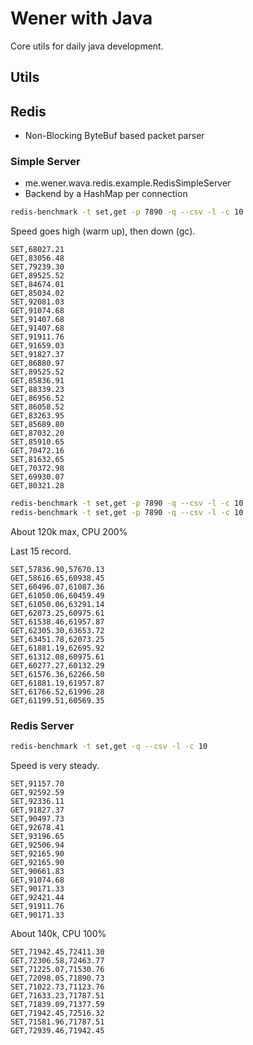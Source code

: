 # Wener with Java

Core utils for daily java development.

## Utils

## Redis

* Non-Blocking ByteBuf based packet parser 

### Simple Server
* me.wener.wava.redis.example.RedisSimpleServer
* Backend by a HashMap per connection

```bash
redis-benchmark -t set,get -p 7890 -q --csv -l -c 10
```

Speed goes high (warm up), then down (gc).

```csv
SET,68027.21
GET,83056.48
SET,79239.30
GET,89525.52
SET,84674.01
GET,85034.02
SET,92081.03
GET,91074.68
SET,91407.68
GET,91407.68
SET,91911.76
GET,91659.03
SET,91827.37
GET,86880.97
SET,89525.52
GET,85836.91
SET,88339.23
GET,86956.52
SET,86058.52
GET,83263.95
SET,85689.80
GET,87032.20
SET,85910.65
GET,70472.16
SET,81632.65
GET,70372.98
SET,69930.07
GET,80321.28
```

```bash
redis-benchmark -t set,get -p 7890 -q --csv -l -c 10
redis-benchmark -t set,get -p 7890 -q --csv -l -c 10
```

About 120k max, CPU 200%

Last 15 record.

```csv
SET,57836.90,57670.13
GET,58616.65,60938.45
SET,60496.07,61087.36
GET,61050.06,60459.49
SET,61050.06,63291.14
GET,62073.25,60975.61
SET,61538.46,61957.87
GET,62305.30,63653.72
SET,63451.78,62073.25
GET,61881.19,62695.92
SET,61312.08,60975.61
GET,60277.27,60132.29
SET,61576.36,62266.50
GET,61881.19,61957.87
SET,61766.52,61996.28
GET,61199.51,60569.35
```

### Redis Server

```bash
redis-benchmark -t set,get -q --csv -l -c 10
```

Speed is very steady.

```csv
SET,91157.70
GET,92592.59
SET,92336.11
GET,91827.37
SET,90497.73
GET,92678.41
SET,93196.65
GET,92506.94
SET,92165.90
GET,92165.90
SET,90661.83
GET,91074.68
SET,90171.33
GET,92421.44
SET,91911.76
GET,90171.33
```

About 140k, CPU 100%

```csv
SET,71942.45,72411.30
GET,72306.58,72463.77
SET,71225.07,71530.76
GET,72098.05,71890.73
SET,71022.73,71123.76
GET,71633.23,71787.51
SET,71839.09,71377.59
GET,71942.45,72516.32
SET,71581.96,71787.51
GET,72939.46,71942.45
```

